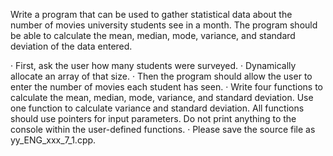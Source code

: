 Write a program that can be used to gather statistical data about the number of movies university students see in a month. The program should be able to calculate the mean, median, mode, variance, and standard deviation of the data entered.

· First, ask the user how many students were surveyed.
· Dynamically allocate an array of that size.
· Then the program should allow the user to enter the number of movies each student has seen.
· Write four functions to calculate the mean, median, mode, variance, and standard deviation. Use one function to calculate variance and standard deviation. All functions should use pointers for input parameters. Do not print anything to the console within the user-defined functions.
· Please save the source file as yy_ENG_xxx_7_1.cpp.
